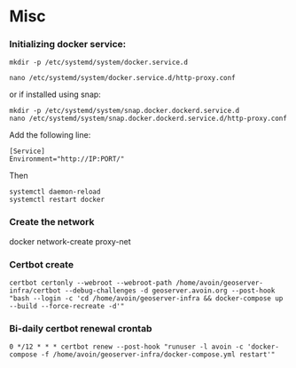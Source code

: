 # Misc

### Initializing docker service:

    mkdir -p /etc/systemd/system/docker.service.d

    nano /etc/systemd/system/docker.service.d/http-proxy.conf


or if installed using snap:

    mkdir -p /etc/systemd/system/snap.docker.dockerd.service.d
    nano /etc/systemd/system/snap.docker.dockerd.service.d/http-proxy.conf


Add the following line:

    [Service]
    Environment="http://IP:PORT/"

Then

    systemctl daemon-reload
    systemctl restart docker

### Create the network

docker network-create proxy-net

### Certbot create

    certbot certonly --webroot --webroot-path /home/avoin/geoserver-infra/certbot --debug-challenges -d geoserver.avoin.org --post-hook "bash --login -c 'cd /home/avoin/geoserver-infra && docker-compose up --build --force-recreate -d'"

### Bi-daily certbot renewal crontab

    0 */12 * * * certbot renew --post-hook "runuser -l avoin -c 'docker-compose -f /home/avoin/geoserver-infra/docker-compose.yml restart'"
